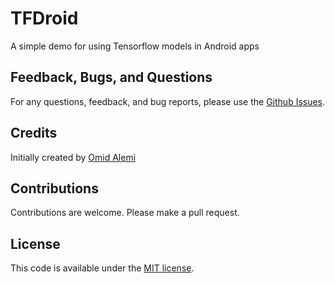 # TFDroid
A simple demo for using Tensorflow models in Android apps

## Feedback, Bugs, and Questions
For any questions, feedback, and bug reports, please use the [Github Issues](https://github.com/omimo/TFDroid/issues).

## Credits
Initially created by [Omid Alemi](https://omid.al/projects/)

## Contributions
Contributions are welcome. Please make a pull request.

## License
This code is available under the [MIT license](http://opensource.org/licenses/MIT).
